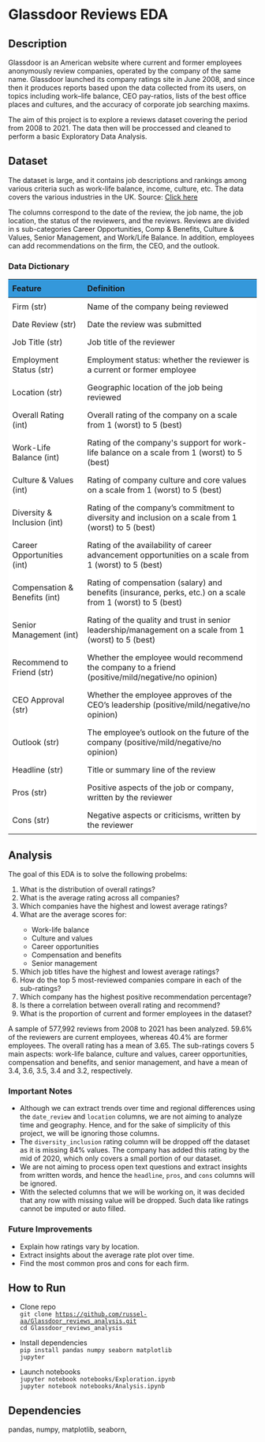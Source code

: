 # Glassdoor Reviews EDA
## Description
Glassdoor is an American website where current and former employees anonymously review companies, operated by the company of the same name. Glassdoor launched its company ratings site in June 2008, and since then it produces reports based upon the data collected from its users, on topics including work–life balance, CEO pay-ratios, lists of the best office places and cultures, and the accuracy of corporate job searching maxims.

The aim of this project is to explore a reviews dataset covering the period from 2008 to 2021. The data then will be proccessed and cleaned to perform a basic Exploratory Data Analysis.


## Dataset
The dataset is large, and it contains job descriptions and rankings among various criteria such as work-life balance, income, culture, etc. The data covers the various industries in the UK. Source: [Click here]("https://www.kaggle.com/datasets/davidgauthier/glassdoor-job-reviews")

The columns correspond to the date of the review, the job name, the job location, the status of the reviewers, and the reviews. Reviews are divided in s sub-categories Career Opportunities, Comp & Benefits, Culture & Values, Senior Management, and Work/Life Balance. In addition, employees can add recommendations on the firm, the CEO, and the outlook.

### Data Dictionary
<table style="width: 100%; border-collapse: collapse; background-color: #fff;">    
    <thead>
        <tr>
            <th style="background-color: #3498db; text-align: left; padding: 8px;">Feature</th>
            <th style="background-color: #3498db; text-align: left; padding: 8px;">Definition</th>
        </tr>
    </thead>
    <tbody>
        <tr>
            <td style="padding: 8px;">Firm (str)</td>
            <td style="padding: 8px;">Name of the company being reviewed</td>
        </tr>
        <tr>
            <td style="padding: 8px;">Date Review (str)</td>
            <td style="padding: 8px;">Date the review was submitted</td>
        </tr>
        <tr>
            <td style="padding: 8px;">Job Title (str)</td>
            <td style="padding: 8px;">Job title of the reviewer</td>
        </tr>
        <tr>
            <td style="padding: 8px;">Employment Status (str)</td>
            <td style="padding: 8px;">Employment status: whether the reviewer is a current or former employee</td>
        </tr>
        <tr>
            <td style="padding: 8px;">Location (str)</td>
            <td style="padding: 8px;">Geographic location of the job being reviewed</td>
        </tr>
        <tr>
            <td style="padding: 8px;">Overall Rating (int)</td>
            <td style="padding: 8px;">Overall rating of the company on a scale from 1 (worst) to 5 (best)</td>
        </tr>
        <tr>
            <td style="padding: 8px;">Work-Life Balance (int)</td>
            <td style="padding: 8px;">Rating of the company's support for work-life balance on a scale from 1 (worst) to 5 (best)</td>
        </tr>
        <tr>
            <td style="padding: 8px;">Culture & Values (int)</td>
            <td style="padding: 8px;">Rating of company culture and core values on a scale from 1 (worst) to 5 (best)</td>
        </tr>
        <tr>
            <td style="padding: 8px;">Diversity & Inclusion (int)</td>
            <td style="padding: 8px;">Rating of the company’s commitment to diversity and inclusion on a scale from 1 (worst) to 5 (best)</td>
        </tr>
        <tr>
            <td style="padding: 8px;">Career Opportunities (int)</td>
            <td style="padding: 8px;">Rating of the availability of career advancement opportunities on a scale from 1 (worst) to 5 (best)</td>
        </tr>
        <tr>
            <td style="padding: 8px;">Compensation & Benefits (int)</td>
            <td style="padding: 8px;">Rating of compensation (salary) and benefits (insurance, perks, etc.) on a scale from 1 (worst) to 5 (best)</td>
        </tr>
        <tr>
            <td style="padding: 8px;">Senior Management (int)</td>
            <td style="padding: 8px;">Rating of the quality and trust in senior leadership/management on a scale from 1 (worst) to 5 (best)</td>
        </tr>
        <tr>
            <td style="padding: 8px;">Recommend to Friend (str)</td>
            <td style="padding: 8px;">Whether the employee would recommend the company to a friend (positive/mild/negative/no opinion)</td>
        </tr>
        <tr>
            <td style="padding: 8px;">CEO Approval (str)</td>
            <td style="padding: 8px;">Whether the employee approves of the CEO’s leadership (positive/mild/negative/no opinion)</td>
        </tr>
        <tr>
            <td style="padding: 8px;">Outlook (str)</td>
            <td style="padding: 8px;">The employee’s outlook on the future of the company (positive/mild/negative/no opinion)</td>
        </tr>
        <tr>
            <td style="padding: 8px;">Headline (str)</td>
            <td style="padding: 8px;">Title or summary line of the review</td>
        </tr>
        <tr>
            <td style="padding: 8px;">Pros (str)</td>
            <td style="padding: 8px;">Positive aspects of the job or company, written by the reviewer</td>
        </tr>
        <tr>
            <td style="padding: 8px;">Cons (str)</td>
            <td style="padding: 8px;">Negative aspects or criticisms, written by the reviewer</td>
        </tr>
    </tbody>
</table>


## Analysis
The goal of this EDA is to solve the following probelms:
<ol>
    <li>What is the distribution of overall ratings?</li>
    <li>What is the average rating across all companies?</li>
    <li>Which companies have the highest and lowest average ratings?</li>
    <li>What are the average scores for:</li>
    <ul>
        <li>Work-life balance</li>
        <li>Culture and values</li>
        <li>Career opportunities</li>
        <li>Compensation and benefits</li>
        <li>Senior management</li>
    </ul>
    <li>Which job titles have the highest and lowest average ratings?</li>
    <li>How do the top 5 most-reviewed companies compare in each of the sub-ratings?</li>
    <li>Which company has the highest positive recommendation percentage?</li>
    <li>Is there a correlation between overall rating and recommend?</li>
    <li>What is the proportion of current and former employees in the dataset?</li>
</ol>

A sample of 577,992 reviews from 2008 to 2021 has been analyzed. 59.6% of the reviewers are current employees, whereas 40.4% are former employees. The overall rating has a mean of 3.65. The sub-ratings covers 5 main aspects: work-life balance, culture and values, career opportunities, compensation and benefits, and senior management, and have a mean of 3.4, 3.6, 3.5, 3.4 and 3.2, respectively. 

### Important Notes
-	Although we can extract trends over time and regional differences using the <code>date_review</code> and <code>location</code> columns, we are not aiming to analyze time and geography. Hence, and for the sake of simplicity of this project, we will be ignoring those columns.
-	The <code>diversity_inclusion</code> rating column will be dropped off the dataset as it is missing 84% values. The company has added this rating by the mid of 2020, which only covers a small portion of our dataset.
-	We are not aiming to process open text questions and extract insights from written words, and hence the <code>headline</code>, <code>pros</code>, and <code>cons</code> columns will be ignored.
-	With the selected columns that we will be working on, it was decided that any row with missing value will be dropped. Such data like ratings cannot be imputed or auto filled.

### Future Improvements
-	Explain how ratings vary by location.
-	Extract insights about the average rate plot over time.
-	Find the most common pros and cons for each firm.

  
## How to Run
- Clone repo   
<code>git clone https://github.com/russel-aa/Glassdoor_reviews_analysis.git</code>   
<code>cd Glassdoor_reviews_analysis</code>

- Install dependencies   
<code>pip install pandas numpy seaborn matplotlib jupyter</code>   

- Launch notebooks   
<code>jupyter notebook notebooks/Exploration.ipynb</code>   
<code>jupyter notebook notebooks/Analysis.ipynb</code>   


## Dependencies
pandas, numpy, matplotlib, seaborn, 

